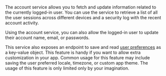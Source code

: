 The account service allows you to fetch and update information related to the currently logged-in user. You can use the service to retrieve a list of all the user sessions across different devices and a security log with the recent account activity.

Using the account service, you can also allow the logged-in user to update their account name, email, or passwords.

This service also exposes an endpoint to save and read [user preferences](/docs/account#updatePrefs) as a key-value object. This feature is handy if you want to allow extra customization in your app. Common usage for this feature may include saving the user preferred locale, timezone, or custom app theme. The usage of this feature is only limited only by your imagination.
